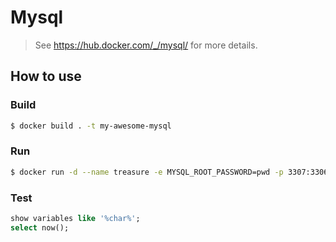# Mysql

> See https://hub.docker.com/_/mysql/ for more details.

## How to use
### Build
```bash
$ docker build . -t my-awesome-mysql
```

### Run
```bash
$ docker run -d --name treasure -e MYSQL_ROOT_PASSWORD=pwd -p 3307:3306 my-awesome-mysql
```

### Test
```sql
show variables like '%char%';
select now();
```

